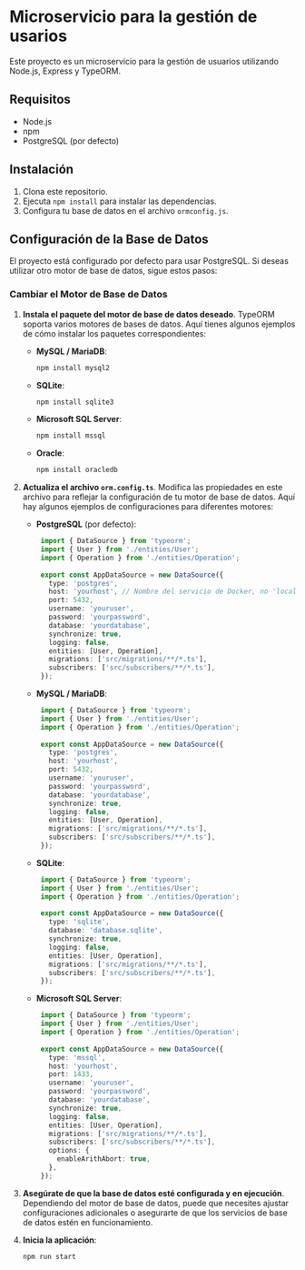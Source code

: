 # Microservicio para la gestión de usarios

Este proyecto es un microservicio para la gestión de usuarios utilizando Node.js, Express y TypeORM.

## Requisitos

- Node.js
- npm
- PostgreSQL (por defecto)

## Instalación

1. Clona este repositorio.
2. Ejecuta `npm install` para instalar las dependencias.
3. Configura tu base de datos en el archivo `ormconfig.js`.

## Configuración de la Base de Datos

El proyecto está configurado por defecto para usar PostgreSQL. Si deseas utilizar otro motor de base de datos, sigue estos pasos:

### Cambiar el Motor de Base de Datos

1. **Instala el paquete del motor de base de datos deseado**. TypeORM soporta varios motores de bases de datos. Aquí tienes algunos ejemplos de cómo instalar los paquetes correspondientes:

   - **MySQL / MariaDB**:
     ```bash
     npm install mysql2
     ```

   - **SQLite**:
     ```bash
     npm install sqlite3
     ```

   - **Microsoft SQL Server**:
     ```bash
     npm install mssql
     ```

   - **Oracle**:
     ```bash
     npm install oracledb
     ```

2. **Actualiza el archivo `orm.config.ts`**. Modifica las propiedades en este archivo para reflejar la configuración de tu motor de base de datos. Aquí hay algunos ejemplos de configuraciones para diferentes motores:

   - **PostgreSQL** (por defecto):
     ```typescript
      import { DataSource } from 'typeorm';
      import { User } from './entities/User';
      import { Operation } from './entities/Operation';
      
      export const AppDataSource = new DataSource({
        type: 'postgres',
        host: 'yourhost', // Nombre del servicio de Docker, no 'localhost'
        port: 5432,
        username: 'youruser',
        password: 'yourpassword',
        database: 'yourdatabase',
        synchronize: true,
        logging: false,
        entities: [User, Operation],
        migrations: ['src/migrations/**/*.ts'],
        subscribers: ['src/subscribers/**/*.ts'],
      });
     ```

   - **MySQL / MariaDB**:
     ```typescript
      import { DataSource } from 'typeorm';
      import { User } from './entities/User';
      import { Operation } from './entities/Operation';
      
      export const AppDataSource = new DataSource({
        type: 'postgres',
        host: 'yourhost',
        port: 5432,
        username: 'youruser',
        password: 'yourpassword',
        database: 'yourdatabase',
        synchronize: true,
        logging: false,
        entities: [User, Operation],
        migrations: ['src/migrations/**/*.ts'],
        subscribers: ['src/subscribers/**/*.ts'],
      });
     ```

   - **SQLite**:
     ```typescript
      import { DataSource } from 'typeorm';
      import { User } from './entities/User';
      import { Operation } from './entities/Operation';
      
      export const AppDataSource = new DataSource({
        type: 'sqlite',
        database: 'database.sqlite',
        synchronize: true,
        logging: false,
        entities: [User, Operation],
        migrations: ['src/migrations/**/*.ts'],
        subscribers: ['src/subscribers/**/*.ts'],
      });
     ```

   - **Microsoft SQL Server**:
     ```typescript
      import { DataSource } from 'typeorm';
      import { User } from './entities/User';
      import { Operation } from './entities/Operation';
      
      export const AppDataSource = new DataSource({
        type: 'mssql',
        host: 'yourhost',
        port: 1433,
        username: 'youruser',
        password: 'yourpassword',
        database: 'yourdatabase',
        synchronize: true,
        logging: false,
        entities: [User, Operation],
        migrations: ['src/migrations/**/*.ts'],
        subscribers: ['src/subscribers/**/*.ts'],
        options: {
          enableArithAbort: true,
        },
      });
     ```

3. **Asegúrate de que la base de datos esté configurada y en ejecución**. Dependiendo del motor de base de datos, puede que necesites ajustar configuraciones adicionales o asegurarte de que los servicios de base de datos estén en funcionamiento.

4. **Inicia la aplicación**:
   ```bash
   npm run start

